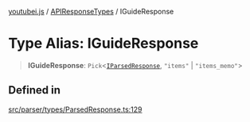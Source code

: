 [youtubei.js](../../../README.md) / [APIResponseTypes](../README.md) / IGuideResponse

# Type Alias: IGuideResponse

> **IGuideResponse**: `Pick`\<[`IParsedResponse`](../interfaces/IParsedResponse.md), `"items"` \| `"items_memo"`\>

## Defined in

[src/parser/types/ParsedResponse.ts:129](https://github.com/LuanRT/YouTube.js/blob/305a398158a6cac82e6ef288fed4bf1661c89d52/src/parser/types/ParsedResponse.ts#L129)
